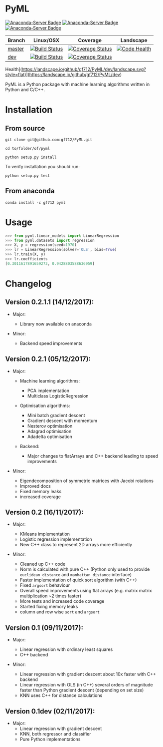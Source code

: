 PyML
====

[![Anaconda-Server Badge](https://anaconda.org/gf712/pyml/badges/installer/conda.svg)](https://conda.anaconda.org/gf712)
[![Anaconda-Server Badge](https://anaconda.org/gf712/pyml/badges/downloads.svg)](https://anaconda.org/gf712/pyml)
[![Anaconda-Server Badge](https://anaconda.org/gf712/pyml/badges/version.svg)](https://anaconda.org/gf712/pyml)

Branch      | Linux/OSX | Coverage | Landscape |
------------|-----------|----------|-----------| 
[master](https://github.com/boostorg/beast/tree/master)   | [![Build Status](https://travis-ci.org/gf712/PyML.svg?branch=master)](https://travis-ci.org/gf712/PyML) | [![Coverage Status](https://coveralls.io/repos/github/gf712/PyML/badge.svg)](https://coveralls.io/github/gf712/PyML) | [![Code Health](https://landscape.io/github/gf712/PyML/master/landscape.svg?style=flat)](https://landscape.io/github/gf712/PyML/master)
[dev](https://github.com/boostorg/beast/tree/dev)  |  [![Build Status](https://travis-ci.org/gf712/PyML.svg?branch=dev)](https://travis-ci.org/gf712/PyML) | [![Coverage Status](https://coveralls.io/repos/github/gf712/PyML/badge.svg?branch=dev)](https://coveralls.io/github/gf712/PyML?branch=dev)
Health](https://landscape.io/github/gf712/PyML/dev/landscape.svg?style=flat)](https://landscape.io/github/gf712/PyML/dev)

PyML is a Python package with machine learning algorithms written in Python and C/C++.

Installation
============

## From source

`git clone git@github.com:gf712/PyML.git`

`cd to/folder/of/pyml`

`python setup.py install`

To verify installation you should run:

`python setup.py test`

## From anaconda

`conda install -c gf712 pyml`

Usage
=====
```python
>>> from pyml.linear_models import LinearRegression
>>> from pyml.datasets import regression
>>> X, y = regression(seed=1970)
>>> lr = LinearRegression(solver='OLS', bias=True)
>>> lr.train(X, y)
>>> lr.coefficients
[0.3011617891659273, 0.9428803588636959]
```

Changelog
=========
## Version 0.2.1.1 (14/12/2017):
 - Major:
    - Library now available on anaconda
 
 - Minor:
    - Backend speed improvements

## Version 0.2.1 (05/12/2017):
 - Major:
    - Machine learning algorithms:
        - PCA implementation
        - Multiclass LogisticRegression
    - Optimisation algorithms:
        - Mini batch gradient descent
        - Gradient descent with momentum
        - Nesterov optimisation
        - Adagrad optimisation
        - Adadelta optimisation 

    - Backend:
        - Major changes to flatArrays and C++ backend leading to speed improvements
    
 - Minor:
    - Eigendecomposition of symmetric matrices with Jacobi rotations
    - Improved docs
    - Fixed memory leaks
    - increased coverage
    
## Version 0.2 (16/11/2017):
 - Major:
    - KMeans implementation
    - Logistic regression implementation
    - New C++ class to represent 2D arrays more efficiently

 - Minor:
    - Cleaned up C++ code
    - Norm is calculated with pure C++ (Python only used to provide `euclidean_distance` and `manhattan_distance` interface)
    - Faster implementation of quick sort algorithm (with C++)
    - Fixed `argsort` behaviour
    - Overall speed improvements using flat arrays (e.g. matrix matrix multiplication ~2 times faster)
    - More tests and increased code coverage
    - Started fixing memory leaks
    - column and row wise `sort` and `argsort`

## Version 0.1 (09/11/2017):
 - Major:
    - Linear regression with ordinary least squares
    - C++ backend
    
 - Minor:
    - Linear regression with gradient descent about 10x faster with C++ backend
    - Linear regression with OLS (in C++) several orders of magnitude faster than Python gradient descent (depending on set size)
    - KNN uses C++ for distance calculations
    
## Version 0.1dev (02/11/2017):
 - Major:
    - Linear regression with gradient descent 
    - KNN, both regressor and classifier
    - Pure Python implementations